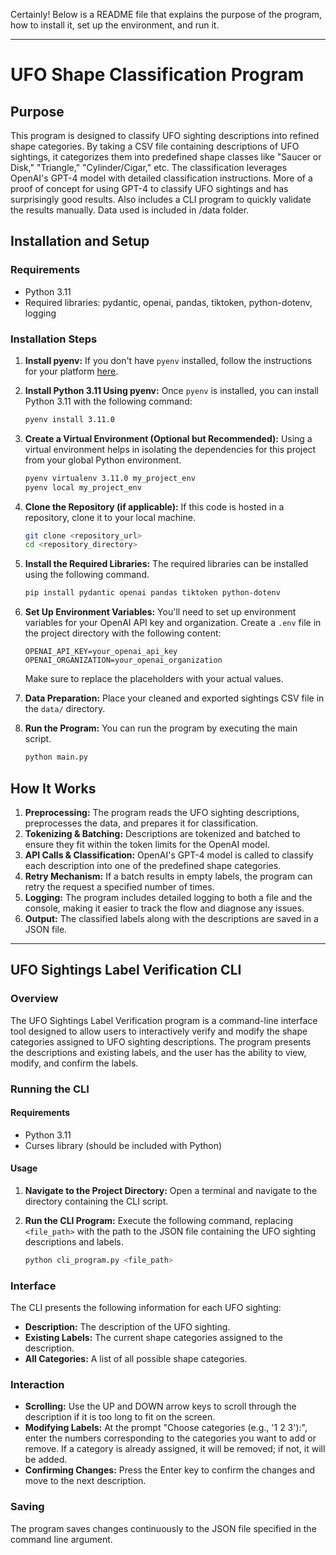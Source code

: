 Certainly! Below is a README file that explains the purpose of the program, how to install it, set up the environment, and run it.

---

# UFO Shape Classification Program

## Purpose
This program is designed to classify UFO sighting descriptions into refined shape categories. By taking a CSV file containing descriptions of UFO sightings, it categorizes them into predefined shape classes like "Saucer or Disk," "Triangle," "Cylinder/Cigar," etc. The classification leverages OpenAI's GPT-4 model with detailed classification instructions.
More of a proof of concept for using GPT-4 to classify UFO sightings and has surprisingly good results. Also includes a CLI program to quickly validate the results manually. Data used is included in /data folder.

## Installation and Setup

### Requirements
- Python 3.11
- Required libraries: pydantic, openai, pandas, tiktoken, python-dotenv, logging

### Installation Steps

1. **Install pyenv:**
   If you don't have `pyenv` installed, follow the instructions for your platform [here](https://github.com/pyenv/pyenv#installation).

2. **Install Python 3.11 Using pyenv:**
   Once `pyenv` is installed, you can install Python 3.11 with the following command:

   ```bash
   pyenv install 3.11.0
   ```

3. **Create a Virtual Environment (Optional but Recommended):** 
   Using a virtual environment helps in isolating the dependencies for this project from your global Python environment.

   ```bash
   pyenv virtualenv 3.11.0 my_project_env
   pyenv local my_project_env
   ```

4. **Clone the Repository (if applicable):**
   If this code is hosted in a repository, clone it to your local machine.

   ```bash
   git clone <repository_url>
   cd <repository_directory>
   ```

5. **Install the Required Libraries:**
   The required libraries can be installed using the following command.

   ```bash
   pip install pydantic openai pandas tiktoken python-dotenv
   ```

6. **Set Up Environment Variables:**
   You'll need to set up environment variables for your OpenAI API key and organization. Create a `.env` file in the project directory with the following content:

   ```env
   OPENAI_API_KEY=your_openai_api_key
   OPENAI_ORGANIZATION=your_openai_organization
   ```

   Make sure to replace the placeholders with your actual values.

7. **Data Preparation:**
   Place your cleaned and exported sightings CSV file in the `data/` directory.

8. **Run the Program:**
   You can run the program by executing the main script.

   ```bash
   python main.py
   ```

## How It Works

1. **Preprocessing:** The program reads the UFO sighting descriptions, preprocesses the data, and prepares it for classification.
2. **Tokenizing & Batching:** Descriptions are tokenized and batched to ensure they fit within the token limits for the OpenAI model.
3. **API Calls & Classification:** OpenAI's GPT-4 model is called to classify each description into one of the predefined shape categories.
4. **Retry Mechanism:** If a batch results in empty labels, the program can retry the request a specified number of times.
5. **Logging:** The program includes detailed logging to both a file and the console, making it easier to track the flow and diagnose any issues.
6. **Output:** The classified labels along with the descriptions are saved in a JSON file.


---

## UFO Sightings Label Verification CLI

### Overview

The UFO Sightings Label Verification program is a command-line interface tool designed to allow users to interactively verify and modify the shape categories assigned to UFO sighting descriptions. The program presents the descriptions and existing labels, and the user has the ability to view, modify, and confirm the labels.

### Running the CLI

#### Requirements
- Python 3.11
- Curses library (should be included with Python)

#### Usage

1. **Navigate to the Project Directory:**
   Open a terminal and navigate to the directory containing the CLI script.

2. **Run the CLI Program:**
   Execute the following command, replacing `<file_path>` with the path to the JSON file containing the UFO sighting descriptions and labels.

   ```bash
   python cli_program.py <file_path>
   ```

### Interface

The CLI presents the following information for each UFO sighting:

- **Description:** The description of the UFO sighting.
- **Existing Labels:** The current shape categories assigned to the description.
- **All Categories:** A list of all possible shape categories.

### Interaction

- **Scrolling:** Use the UP and DOWN arrow keys to scroll through the description if it is too long to fit on the screen.
- **Modifying Labels:** At the prompt "Choose categories (e.g., '1 2 3'):", enter the numbers corresponding to the categories you want to add or remove. If a category is already assigned, it will be removed; if not, it will be added.
- **Confirming Changes:** Press the Enter key to confirm the changes and move to the next description.

### Saving

The program saves changes continuously to the JSON file specified in the command line argument.

